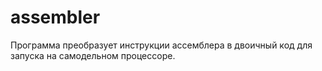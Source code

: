 # assembler
Программа преобразует инструкции ассемблера в двоичный код для запуска на самодельном процессоре.
